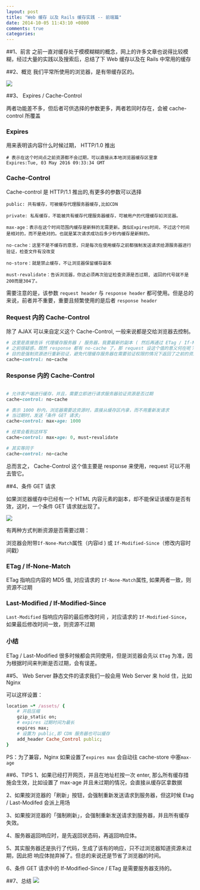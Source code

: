 ```yaml
---
layout: post
title: "Web 缓存 以及 Rails 缓存实践 -- 前端篇"
date: 2014-10-05 11:43:10 +0800
comments: true
categories: 
---
```

##1、前言
之前一直对缓存处于模模糊糊的概念，网上的许多文章也说得比较模糊，经过大量的实践以及搜索后，总结了下 Web  缓存以及在 Rails 中常用的缓存

##2、概览
我们平常所使用的浏览器，是有带缓存区的。

![](http://7jpo3s.com1.z0.glb.clouddn.com/web-cache-2.png)


##3、 Expires / Cache-Control 

两者功能差不多，但后者可供选择的参数更多，两者若同时存在，会被 cache-control 所覆盖
### Expires
用来表明该内容什么时候过期， HTTP/1.0 推出
```
# 表示在这个时间点之前资源都不会过期，可以直接从本地浏览器缓存区里拿
Expires:Tue, 03 May 2016 09:33:34 GMT
```
### Cache-Control

Cache-control 是 HTTP/1.1  推出的,有更多的参数可以选择

```
public: 共有缓存，可被缓存代理服务器缓存,比如CDN

private: 私有缓存，不能被共有缓存代理服务器缓存，可被用户的代理缓存如浏览器。

max-age：表示在这个时间范围内缓存是新鲜的无需更新。类似Expires时间，不过这个时间是相对的，而不是绝对的。也就是某次请求成功后多少秒内缓存是新鲜的。

no-cache：这里不是不缓存的意思，只是每次在使用缓存之前都强制发送请求给源服务器进行验证，检查文件有没改变

no-store：就是禁止缓存，不让浏览器保留缓存副本

must-revalidate：告诉浏览器，你这必须再次验证检查资源是否过期, 返回的代号就不是200而是304了。
```

需要注意的是，该参数 `request header` 与 `response header` 都可使用。但是总的来说，前者并不重要，重要且频繁使用的是后者 `response header`

### Request 内的 Cache-Control
除了 AJAX 可以来自定义这个 Cache-Control, 一般来说都是交给浏览器去控制。
```ruby
# 这里是直接告诉 代理缓存服务器 / 服务器，我要最新的副本 ( 然后再通过 ETag / If-None-Match 去判断是否从缓存区里拿 )
# 之前很疑惑，既然 response 都有 no-cache 了，那 request 设这个值的意义何在呢？
# 目的是强制资源进行重新验证，避免代理缓存服务器在需要验证权限的情况下返回了之前的资源副本。
cache-control: no-cache
```


### Response 内的 Cache-Control
```ruby

# 允许客户端进行缓存，并且，需要立即进行请求服务器验证资源是否过期
cache-control: no-cache
```

```ruby
# 表示 1000 秒内，浏览器需要这资源时，直接从缓存区内拿，而不用重新发请求
# 当过期时，发送「条件 GET 请求」
cache-control: max-age: 1000
```
```ruby
# 经常会看到这样写
cache-control: max-age: 0, must-revalidate

# 其实等同于
cache-control: no-cache
```


总而言之， Cache-Control 这个值主要是 response 来使用，request 可以不用去管它。


##4、条件 GET 请求

如果浏览器缓存中已经有一个 HTML 内容元素的副本，却不能保证该缓存是否有效，这时，一个条件 GET 请求就出现了。

![](http://data-storage.qiniudn.com/%E6%9D%A1%E4%BB%B6get%E8%AF%B7%E6%B1%82.png)

有两种方式判断资源是否需要过期：

浏览器会附带`If-None-Match`属性（内容id ) 或 `If-Modified-Since`（修改内容时间戳）

### ETag / If-None-Match

ETag 指响应内容的 MD5 值, 对应请求的 `If-None-Match`属性, 如果两者一致，则资源不过期

### Last-Modified / If-Modified-Since

`Last-Modified` 指响应内容的最后修改时间 ，对应请求的 `If-Modified-Since`，如果最后修改时间一致，则资源不过期

### 小结
ETag / Last-Modified 很多时候都会共同使用，但是浏览器会先以 `ETag` 为准，因为根据时间来判断是否过期，会有误差。


##5、 Web Server
静态文件的请求我们一般会用 Web Server 来 hold 住，比如 Nginx 

可以这样设置：
```ruby
location ~* /assets/ {
    # 开启压缩
    gzip_static on;
    # expires 过期时间为最长
    expires max;
    # 设置为 public,即 CDN 服务器也可以缓存
    add_header Cache_Control public;
}
```

PS：为了兼容，Nginx 如果设置了`expires max` 会自动往 cache-store 中塞`max-age`

##6、TIPS
1、如果已经打开网页，并且在地址栏按一次 enter, 那么所有缓存措施会生效，比如设置了 max-age 并且未过期的情况，会直接从缓存区拿数据

2、如果按浏览器的「刷新」按钮，会强制重新发送请求到服务器，但这时候 Etag / Last-Modifed 会派上用场

3、如果按浏览器的「强制刷新」，会强制重新发送请求到服务器，并且所有缓存失效。

4、服务器返回响应时，是先返回状态码，再返回响应体。

5、其实服务器还是执行了代码，生成了该有的响应，只不过浏览器知道资源未过期，因此把 响应体抛弃掉了。但总的来说还是节省了浏览器的时间。

6、条件 GET 请求中的 If-Modified-Since / ETag 是需要服务器支持的。

##7、总结
![](http://7jpo3s.com1.z0.glb.clouddn.com/web-cache-1.jpg)